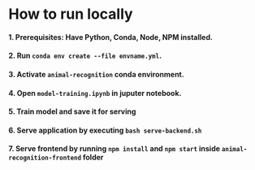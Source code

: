 # How to run locally

#### 1. Prerequisites: Have Python, Conda, Node, NPM installed.
#### 2. Run `` conda env create --file envname.yml ``.
#### 3. Activate `` animal-recognition `` conda environment.
#### 4. Open ``model-training.ipynb`` in juputer notebook.
#### 5. Train model and save it for serving
#### 6. Serve application by executing ``bash serve-backend.sh``
#### 7. Serve frontend by running ``npm install`` and ``npm start`` inside ``animal-recognition-frontend`` folder